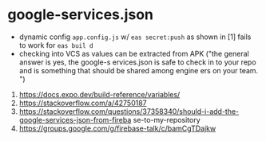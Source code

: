 # google-services.json

- dynamic config `app.config.js` w/ `eas secret:push` as shown in [1] fails to work for `eas buil
d`
- checking into VCS as values can be extracted from APK ("the general answer is yes, the google-s
ervices.json is safe to check in to your repo and is something that should be shared among engine
ers on your team. ")

1. https://docs.expo.dev/build-reference/variables/
2. https://stackoverflow.com/a/42750187
3. https://stackoverflow.com/questions/37358340/should-i-add-the-google-services-json-from-fireba
se-to-my-repository
4. https://groups.google.com/g/firebase-talk/c/bamCgTDajkw
